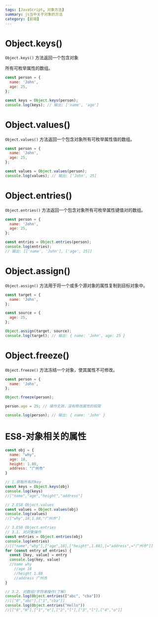 ```yaml
---
tags: [JavaScript, 对象方法]
summary: js当中关于对象的方法
category: [前端]
---
```

# Object.keys()

`Object.keys()` 方法返回一个包含对象

所有可枚举属性的数组。

```javascript
const person = {
  name: 'John',
  age: 25,
};

const keys = Object.keys(person);
console.log(keys); // 输出: ['name', 'age']
```

# Object.values()

`Object.values()` 方法返回一个包含对象所有可枚举属性值的数组。

```javascript
const person = {
  name: 'John',
  age: 25,
};

const values = Object.values(person);
console.log(values); // 输出: ['John', 25]
```

# Object.entries()

`Object.entries()` 方法返回一个包含对象所有可枚举属性键值对的数组。

```javascript
const person = {
  name: 'John',
  age: 25,
};

const entries = Object.entries(person);
console.log(entries);
// 输出: [['name', 'John'], ['age', 25]]
```

# Object.assign()

`Object.assign()` 方法用于将一个或多个源对象的属性复制到目标对象中。

```javascript
const target = {
  name: 'John',
};

const source = {
  age: 25,
};

Object.assign(target, source);
console.log(target); // 输出: { name: 'John', age: 25 }
```

# Object.freeze()

`Object.freeze()` 方法冻结一个对象，使其属性不可修改。

```javascript
const person = {
  name: 'John',
};

Object.freeze(person);

person.age = 25; // 操作无效，没有修改属性的权限

console.log(person); // 输出: { name: 'John' }
```

# ES8-对象相关的属性

```js
const obj = {
  name: "why",
  age: 18,
  height: 1.88,
  address: "广州市"
}

// 1.获取所有的key
const keys = Object.keys(obj)
console.log(keys)
//["name","age","height","address"]

// 2.ES8 Object.values
const values = Object.values(obj)
console.log(values)
//["why",18,1.88,"广州市"]

// 3.ES8 Object.entries
// 3.1. 对对象操作
const entries = Object.entries(obj)
console.log(entries)
//[["name","why"],["age",18],["height",1.88],[="address",="广州市"]]
for (const entry of entries) {
  const [key, value] = entry
  console.log(key, value)
  //name why
	//age 18
	//height 1.88
	//address 广州市
}

// 3.2. 对数组/字符串操作(了解)
console.log(Object.entries(["abc", "cba"]))
//[["0","abc"],["1","cba"]]
console.log(Object.entries("Hello"))
//[["0","H"],["1","e"],["2","l"],["3","l"],["4","o"]]
```

